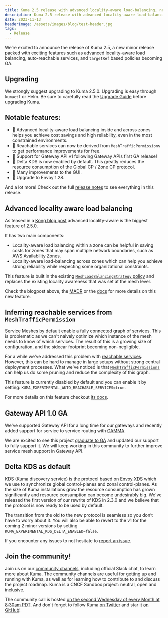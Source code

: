 ```yaml
---
title: Kuma 2.5 release with advanced locality-aware load-balancing, new policies GA and auto-reachable services
description: Kuma 2.5 release with advanced locality-aware load-balancing, new policies GA and auto-reachable services
date: 2023-11-13
headerImage: /assets/images/blog/test-header.jpg
tags:
  - Release
---
```


We’re excited to announce the release of Kuma 2.5, a new minor release packed with exciting features such as advanced locality-aware load balancing,
auto-reachable services, and `targetRef` based policies becoming GA.

## Upgrading

We strongly suggest upgrading to Kuma 2.5.0. Upgrading is easy through `kumactl` or Helm.
Be sure to carefully read the [Upgrade Guide](https://github.com/kumahq/kuma/blob/master/UPGRADE.md) before upgrading Kuma.

## Notable features:

* 🚀 Advanced locality-aware load balancing inside and across zones helps you achieve cost savings and high reliability, even in the most constrained environments.
* 🚀 Reachable services can now be derived from `MeshTrafficPermission`s to get performance improvements for free.
* 🚀 Support for Gateway API v1 following Gateway APIs first GA release! 
* 🚀 Delta KDS is now enabled by default. This greatly reduces the resource consumption of the Global CP / Zone CP protocol. 
* 🚀 Many improvements to the GUI.
* 🚀 Upgrade to Envoy 1.28.

And a lot more! Check out the full [release notes](https://github.com/kumahq/kuma/releases/tag/2.5.0) to see everything in this release.

## Advanced locality aware load balancing

As teased in a [Kong blog post](https://konghq.com/blog/product-releases/kuma-2-5) advanced locality-aware is the biggest feature of 2.5.0.

It has two main components:

- Locality-aware load balancing within a zone can be helpful in saving costs for zones that may span multiple network boundaries, such as AWS Availability Zones.
- Locality-aware load-balancing across zones which can help you achieve strong reliability while respecting some organizational constraints.

This feature is built in the existing [`MeshLoadBalancingStrategy` policy](https://kuma.io/docs/2.5.x/policies/meshloadbalancingstrategy/) and replaces the existing locality awareness that was set at the mesh level.

Check the blogpost above, the [MADR](https://github.com/kumahq/kuma/blob/master/docs/madr/decisions/042-locality-aware-load-balancing.md) or the [docs](https://kuma.io/docs/2.5.x/policies/meshloadbalancingstrategy/#localityawareness) for more details on this new feature.

## Inferring reachable services from `MeshTrafficPermission`

Service Meshes by default enable a fully connected graph of services.
This is problematic as we can't naively optimize which instance of the mesh needs to know of which services.
The result of this is a growing size of configuration, and the sidecar footprint becoming non-negligible.

For a while we've addressed this problem with [reachable services](https://developer.konghq.com/mesh/performance-tuning/#reachable-services).
However, this can be hard to manage in large setups without strong central deployment processes.
What we've noticed is that [`MeshTrafficPermissions`](https://kuma.io/docs/2.5.x/policies/meshtrafficpermission/) can help us do some pruning and reduce the complexity of this graph.

This feature is currently disabled by default and you can enable it by setting: `KUMA_EXPERIMENTAL_AUTO_REACHABLE_SERVICES=true`.

For more details on this feature checkout [its docs](https://kuma.io/docs/2.5.x/production/upgrades-tuning/fine-tuning/#config-trimming-by-using-meshtrafficpermission).

## Gateway API 1.0 GA

We've supported Gateway API for a long time for our gateways and recently added support for service to service routing with [GAMMA](https://kuma.io/docs/2.5.x/explore/gateway-api/#service-to-service-routing).

We are excited to see this project [graduate to GA](https://kubernetes.io/blog/2023/10/31/gateway-api-ga/) and updated our support to fully support it.
We will keep working in this community to further improve service mesh support in Gateway API.

## Delta KDS as default

KDS (Kuma discovery service) is the protocol based on [Envoy XDS](https://www.envoyproxy.io/docs/envoy/v1.28.0/api-docs/xds_protocol#xds-protocol) which we use to synchronize global control-planes and zonal control-planes.
As the size of Kuma installations grow the resource consumption has grown significantly and resource consumption can become undesirably big.
We've released the first version of our rewrite of KDS in 2.3.0 and we believe that the protocol is now ready to be used by default.

The transition from the old to the new protocol is seamless so you don’t have to worry about it.
You will also be able to revert to the v1 for the coming 2 minor versions by setting `KUMA_EXPERIMENTAL_KDS_DELTA_ENABLED=false`.

If you encounter any issues to not hesitate to [report an issue](https://github.com/kumahq/kuma/issues/new/choose).

## Join the community!

Join us on our [community channels](https://kuma.io/community/), including official Slack chat, to learn more about Kuma.
The community channels are useful for getting up and running with Kuma, as well as for learning how to contribute to and discuss the project roadmap.
Kuma is a CNCF Sandbox project: neutral, open and inclusive.

The community call is hosted [on the second Wednesday of every Month at 8:30am PDT](https://kuma.io/community/).
And don't forget to follow Kuma [on Twitter](https://twitter.com/kumamesh) and star it [on GitHub](https://github.com/kumahq/kuma)!
